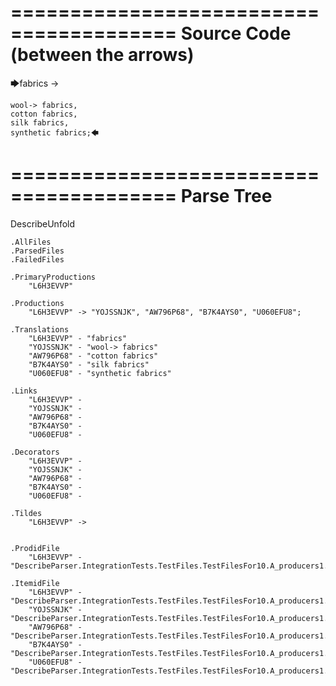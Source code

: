 ========================================
Source Code (between the arrows)
========================================

🡆fabrics ->

	wool-> fabrics,
	cotton fabrics,
	silk fabrics,
	synthetic fabrics;🡄

========================================
Parse Tree
========================================
DescribeUnfold

    .AllFiles
    .ParsedFiles
    .FailedFiles

    .PrimaryProductions
        "L6H3EVVP" 

    .Productions
        "L6H3EVVP" -> "YOJSSNJK", "AW796P68", "B7K4AYS0", "U060EFU8";

    .Translations
        "L6H3EVVP" - "fabrics"
        "YOJSSNJK" - "wool-> fabrics"
        "AW796P68" - "cotton fabrics"
        "B7K4AYS0" - "silk fabrics"
        "U060EFU8" - "synthetic fabrics"

    .Links
        "L6H3EVVP" - 
        "YOJSSNJK" - 
        "AW796P68" - 
        "B7K4AYS0" - 
        "U060EFU8" - 

    .Decorators
        "L6H3EVVP" - 
        "YOJSSNJK" - 
        "AW796P68" - 
        "B7K4AYS0" - 
        "U060EFU8" - 

    .Tildes
        "L6H3EVVP" -> 


    .ProdidFile
        "L6H3EVVP" - "DescribeParser.IntegrationTests.TestFiles.TestFilesFor10.A_producers1.ds"

    .ItemidFile
        "L6H3EVVP" - "DescribeParser.IntegrationTests.TestFiles.TestFilesFor10.A_producers1.ds"
        "YOJSSNJK" - "DescribeParser.IntegrationTests.TestFiles.TestFilesFor10.A_producers1.ds"
        "AW796P68" - "DescribeParser.IntegrationTests.TestFiles.TestFilesFor10.A_producers1.ds"
        "B7K4AYS0" - "DescribeParser.IntegrationTests.TestFiles.TestFilesFor10.A_producers1.ds"
        "U060EFU8" - "DescribeParser.IntegrationTests.TestFiles.TestFilesFor10.A_producers1.ds"

